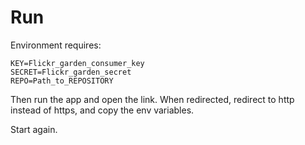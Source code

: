 # Run

Environment requires:

```
KEY=Flickr_garden_consumer_key
SECRET=Flickr_garden_secret
REPO=Path_to_REPOSITORY
```

Then run the app and open the link. When redirected, redirect to http instead of https, and copy the env variables.

Start again.

